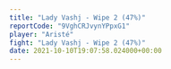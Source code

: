 ```yaml
---
title: "Lady Vashj - Wipe 2 (47%)"
reportCode: "9VghCRJvynYPpxG1"
player: "Aristé"
fight: "Lady Vashj - Wipe 2 (47%)"
date: 2021-10-10T19:07:58.024000+00:00
---
```


